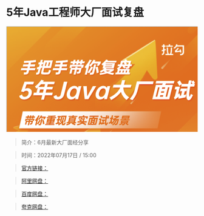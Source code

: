# 5年Java工程师大厂面试复盘

![img](../../assets/9e42081f672a4efab8127a307fb3ab03.png)

> 简介：6月最新大厂面经分享

> 时间：2022年07月17日 / 15:00

> [官方链接：]()

> [阿里网盘：]()

> [百度网盘：]()

> [夸克网盘：]()
